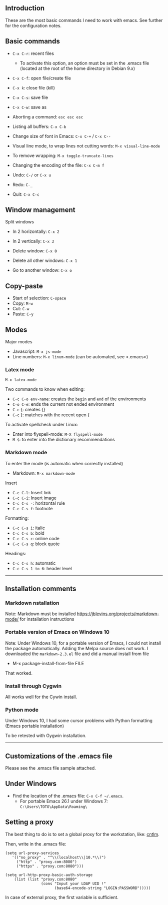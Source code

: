 ## Introduction

These are the most basic commands I need to work with emacs. See further for the configuration notes.

## Basic commands

  * `C-x C-r`: recent files
	* To activate this option, an option must be set in the .emacs file (located at the root of the home directory in Debian 9.x)
  * `C-x C-f`: open file/create file
  * `C-x k`: close file (kill)
  * `C-x C-s`: save file
  * `C-x C-w`: save as

  * Aborting a command: `esc esc esc`
  * Listing all buffers: `C-x C-b`
  * Change size of font in Emacs: `C-x C-+` / `C-x C--`
  
  * Visual line mode, to wrap lines not cutting words: `M-x visual-line-mode`
  * To remove wrapping: `M-x toggle-truncate-lines`
  
  * Changing the encoding of the file: `C-x C-m f`
  
  * Undo: `C-/` or `C-x u`
  * Redo: `C-_`

  * Quit: `C-x C-c`

## Window management

Split windows

  * In 2 horizontally: `C-x 2`
  * In 2 vertically: `C-x 3`

  * Delete window: `C-x 0`
  * Delete all other windows: `C-x 1`

  * Go to another window: `C-x o`

## Copy-paste

  * Start of selection: `C-space`
  * Copy: `M-w`
  * Cut: `C-w`
  * Paste: `C-y`

## Modes

Major modes

  * Javascript: `M-x js-mode`
  * Line numbers: `M-x linum-mode` (can be automated, see <.emacs>)

### Latex mode

```
M-x latex-mode
```

Two commands to know when editing:

  * `C-c C-o env-name`: creates the `begin` and `end` of the environments
  * `C-o C-e`: ends the current not ended environment
  * `C-c` {: creates {}
  * `C-c` }: matches with the recent open {

To activate spellcheck under Linux:

  * Enter into flyspell-mode: `M-X flyspell-mode`
  * `M-$`: to enter into the dictionary recommendations

### Markdown mode

To enter the mode (is automatic when correctly installed)

  * Markdown: `M-x markdown-mode`
  
Insert

  * `C-c C-l`: Insert link
  * `C-c C-i`: Insert image
  * `C-c C-s -`: horizontal rule
  * `C-c C-s f`: footnote

Formatting:

  * `C-c C-s i`: italic
  * `C-c C-s b`: bold
  * `C-c C-s c`: online code
  * `C-c C-s q`: block quote
  
Headings:

  * `C-c C-s h`: automatic
  * `C-c C-s 1 to 6`: header level

-------------------------------------------------------------------------------

## Installation comments

### Markdown nstallation

Note: Markdown must be installed
https://jblevins.org/projects/markdown-mode/ for installation instructions

### Portable version of Emacs on Windows 10

Note: Under Windows 10, for a portable version of Emacs, I could not install the package automatically. Adding the Melpa source does not work. I downloaded the `markdown-2.3.el` file and did a manual install from file

  * M-x package-install-from-file FILE
  
That worked.

### Install through Cygwin

All works well for the Cywin install.

### Python mode

Under Windows 10, I had some cursor problems with Python formatting (Emacs portable installation)

To be retested with Gygwin installation.

-------------------------------------------------------------------------------

## Customizations of the .emacs file

Please see the .emacs file sample attached.

## Under Windows

  * Find the location of the .emacs file: `C-x C-f ~/.emacs`.
    * For portable Emacs 26.1 under Windows 7: `C:\Users\TOTO\AppData\Roaming\`

## Setting a proxy

The best thing to do is to set a global proxy for the workstation, like: [cntlm](http://cntlm.sourceforge.net/).

Then, write in the .emacs file:

```
(setq url-proxy-services
   '(("no_proxy" . "^\\(localhost\\|10.*\\)")
     ("http" . "proxy.com:8080")
     ("https" . "proxy.com:8080")))

(setq url-http-proxy-basic-auth-storage
    (list (list "proxy.com:8080"
                (cons "Input your LDAP UID !"
                      (base64-encode-string "LOGIN:PASSWORD")))))
```

In case of external proxy, the first variable is sufficient.

